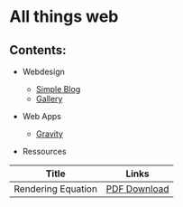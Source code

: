 # All things web

## Contents:
- Webdesign
	- [Simple Blog](https://limethaw.github.io/webdesign/simpleblog)
	- [Gallery](https://limethaw.github.io/webdesign/gallery)

- Web Apps
	- [Gravity](https://limethaw.github.io/gravity)
	
- Ressources

| Title | Links |
| --- | --- |
| Rendering Equation | [PDF Download](https://github.com/LimeThaw/limethaw.github.io/raw/master/ressources/Licht.pdf) |
